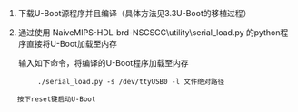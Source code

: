 1. 下载U-Boot源程序并且编译（具体方法见3.3U-Boot的移植过程）
2. 通过使用 NaiveMIPS-HDL-brd-NSCSCC\utility\serial\_load.py 的python程序直接将U-Boot加载至内存

   输入如下命令，将编译的U-Boot程序加载至内存

```
        ./serial_load.py -s /dev/ttyUSB0 -l 文件绝对路径
```

       按下reset键启动U-Boot



